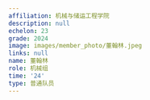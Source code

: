 ```yaml
---
affiliation: 机械与储运工程学院
description: null
echelon: 23
grade: 2024
image: images/member_photo/董翰林.jpeg
links: null
name: 董翰林
role: 机械组
time: '24'
type: 普通队员
---
```

